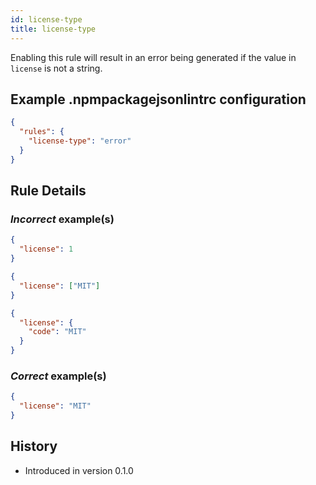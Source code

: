```yaml
---
id: license-type
title: license-type
---
```


Enabling this rule will result in an error being generated if the value in `license` is not a string.

## Example .npmpackagejsonlintrc configuration

```json
{
  "rules": {
    "license-type": "error"
  }
}
```

## Rule Details

### *Incorrect* example(s)

```json
{
  "license": 1
}
```

```json
{
  "license": ["MIT"]
}
```

```json
{
  "license": {
    "code": "MIT"
  }
}
```

### *Correct* example(s)

```json
{
  "license": "MIT"
}
```

## History

* Introduced in version 0.1.0

